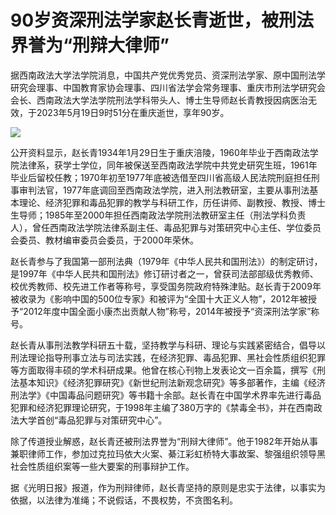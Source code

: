 # 90岁资深刑法学家赵长青逝世，被刑法界誉为“刑辩大律师”

据西南政法大学法学院消息，中国共产党优秀党员、资深刑法学家、原中国刑法学研究会理事、中国教育家协会理事、四川省法学会常务理事、重庆市刑法学研究会会长、西南政法大学法学院刑法学科带头人、博士生导师赵长青教授因病医治无效，于2023年5月19日9时51分在重庆逝世，享年90岁。

![](https://inews.gtimg.com/om_bt/OFyd5RFdo44_bebzSjuJ27EbiyHNW_mMb6lQXuNEfU6AIAA/1000)

公开资料显示，赵长青1934年1月29日生于重庆涪陵，1960年毕业于西南政法学院法律系，获学士学位，同年被保送至西南政法学院中共党史研究生班，1961年毕业后留校任教；1970年初至1977年底被选借至四川省高级人民法院刑庭担任刑事审判法官，1977年底调回至西南政法学院，进入刑法教研室，主要从事刑法基本理论、经济犯罪和毒品犯罪的教学与科研工作，历任讲师、副教授、教授、博士生导师；1985年至2000年担任西南政法学院刑法教研室主任（刑法学科负责人），曾任西南政法学院法律系副主任、毒品犯罪与对策研究中心主任、学位委员会委员、教材编审委员会委员，于2000年荣休。

赵长青参与了我国第一部刑法典（1979年《中华人民共和国刑法》）的制定研讨，是1997年《中华人民共和国刑法》修订研讨者之一，曾获司法部部级优秀教师、校优秀教师、校先进工作者等称号，享受国务院政府特殊津贴。赵长青于2009年被收录为《影响中国的500位专家》和被评为“全国十大正义人物”，2012年被授予“2012年度中国全面小康杰出贡献人物”称号，2014年被授予“资深刑法学家”称号。

赵长青从事刑法教学科研五十载，坚持教学与科研、理论与实践紧密结合，倡导以刑法理论指导刑事立法与司法实践，在经济犯罪、毒品犯罪、黑社会性质组织犯罪等方面取得丰硕的学术科研成果。他曾在核心刊物上发表论文一百余篇，撰写《刑法基本知识》《经济犯罪研究》《新世纪刑法新观念研究》等多部著作，主编《经济刑法学》《中国毒品问题研究》等书籍十余部。赵长青在中国学术界率先进行毒品犯罪和经济犯罪理论研究，于1998年主编了380万字的《禁毒全书》，并在西南政法大学首创“毒品犯罪与对策研究中心”。

除了传道授业解惑，赵长青还被刑法界誉为“刑辩大律师”。他于1982年开始从事兼职律师工作，参加过克拉玛依大火案、綦江彩虹桥特大事故案、黎强组织领导黑社会性质组织案等一些大要案的刑事辩护工作。

据《光明日报》报道，作为刑辩律师，赵长青坚持的原则是忠实于法律，以事实为依据，以法律为准绳；不说假话，不畏权势，不贪图名利。

